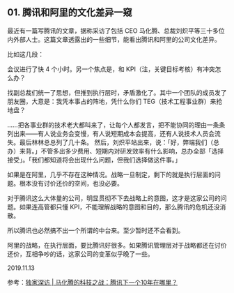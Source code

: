 ## 01. 腾讯和阿里的文化差异一窥

最近有一篇写腾讯的文章，据称采访了包括 CEO 马化腾、总裁刘炽平等三十多位内外部人士。这篇文章透露出的一些细节，能看出腾讯和阿里的公司文化差异。

比如这几段：

会议进行了快 4 个小时。另一个焦点是，和 KPI（注，关键目标考核）有冲突怎么办？
 
找副总裁们统一了思想，但推到执行层时，矛盾激化了。其中一个团队的成员发了朋友圈，大意是：我凭本事占的阵地，凭什么你们 TEG（技术工程事业群）来抢地盘？
 
……把各事业群的技术老大都叫来了，让每个人都发言，把不能协同的理由一条条列出来——有人说业务会变慢，有人说短期成本会提高，还有人说技术人员会流失。最后林林总总列了几十条。
然后，刘炽平站出来，说：「好，弊端我们（总办）来背。」不管多出多少费用、短期内对研发效率有什么影响，总办全部「选择接受」。「我们都知道将会出现什么问题，但我们选择做这件事。」

如果是在阿里，几乎不存在这种情况。战略一旦制定，剩下的就是执行层面的问题。根本没有讨价还价的空间，也没必要。

对于腾讯这么大体量的公司，明显贯彻不下去战略上的意图，这才是这家公司的问题。如果连高管都只懂 KPI，不能理解战略的意图和目的，那么腾讯的危机还没消散。

所以腾讯也必然搞不出一个所谓的中台来。至少暂时还不会看到。

阿里的战略，在执行层面，要比腾讯好很多。如果腾讯管理层对于战略都还在讨价还价，互相争吵的话，这家公司的变革似乎晚了一些。

2019.11.13

参考：[独家深访 | 马化腾的科技之战：腾讯下一个10年在哪里？](https://mp.weixin.qq.com/s/S-1uG8ttm1py4TVspVArpw)

